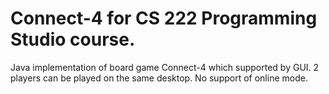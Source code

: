 # Connect-4 for CS 222 Programming Studio course.
Java implementation of board game Connect-4 which supported by GUI. 2 players can be played on the same desktop. No support of online mode. 
